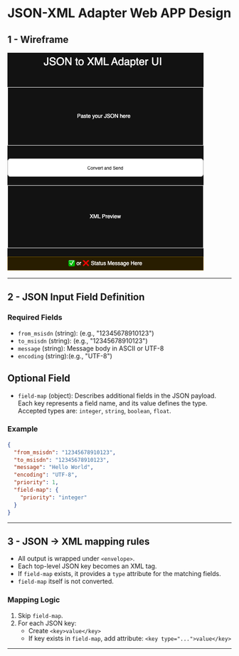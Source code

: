 # JSON-XML Adapter Web APP Design

## 1 - Wireframe

![ui_wireframe](./wireframe.drawio.png)

---
## 2 - JSON Input Field Definition

### Required Fields

- `from_msisdn` (string): (e.g., "12345678910123")
- `to_msisdn` (string): (e.g., "12345678910123")
- `message` (string): Message body in ASCII or UTF-8
- `encoding` (string):(e.g., "UTF-8")

## Optional Field

- `field-map` (object): Describes additional fields in the JSON payload. Each key represents a field name, and its value defines the type. Accepted types are: `integer`, `string`, `boolean`, `float`.

### Example

```json
{
  "from_msisdn": "12345678910123",
  "to_msisdn": "12345678910123",
  "message": "Hello World",
  "encoding": "UTF-8",
  "priority": 1,
  "field-map": {
    "priority": "integer"
  }
}
```
---
## 3 - JSON → XML mapping rules

- All output is wrapped under `<envelope>`.
- Each top-level JSON key becomes an XML tag.
- If `field-map` exists, it provides a `type` attribute for the matching fields.
- `field-map` itself is not converted.

### Mapping Logic

1. Skip `field-map`.
2. For each JSON key:
   - Create `<key>value</key>`
   - If key exists in `field-map`, add attribute: `<key type="...">value</key>`

---
